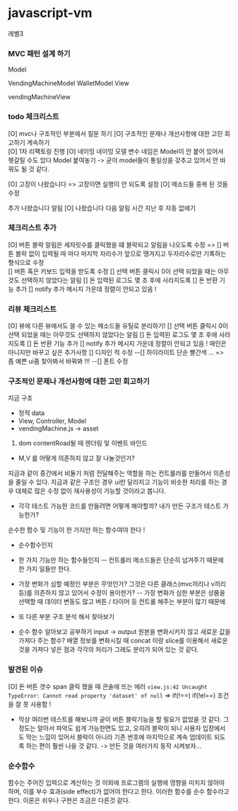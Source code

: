 # javascript-vm
레벨3
### MVC 패턴 설계 하기 
 Model 

VendingMachineModel
WalletModel
View

vendingMachineView 

### todo 체크리스트 

[O] mvc나 구조적인 부분에서 질문 하기 
[O] 구조적인 문제나 개선사항에 대한 고민 회고하기 계속하기  
[O] 1차 리팩토링 진행
[O] 네이밍 네이밍 모델 변수 네임은  Model이 안 붙어 있어서 헷갈릴 수도 있다 Model 붙여놓기 -> 굳이 model들이 통일성을 갖추고 있어서 안 바꿔도 될 것 같다.

[O] 고장이 나왔습니다 => 고장이면 실행이 안 되도록 설정
[O] 메소드들 중복 된 것들 수정 

추가 나왔습니다 알림 
[O] 나왔습니다 다음 알림  시간 지난 후 자동 없애기 

### 체크리스트 추가 
[O] 버튼 블락 알림은 세자릿수를 클릭했을 떄 블락되고 알림을 나오도록 수정 => 
[] 버튼 블락 없이 입력될 따 마다 마지막 자리수가 앞으로 땡겨지고 두자리수로만 기록하는 형식으로 수정  
[] 버튼 혹은 키보드 입력을 받도록 수정 
[] 선택 버튼 클릭시 0이 선택 되었을 때는 아무것도 선택하지 않았다는 알림 
[] 돈 입력된 로그도 몇 초 후에 사라지도록 
[] 돈 반환 기능 추가 
[] notify 추가 메시지 가운데 정렬이 안되고 있음 ! 

### 리뷰 체크리스트
[O] 뷰에 다른 뷰에서도 쓸 수 있는 메소드들 유틸로 분리하기! 
[] 선택 버튼 클릭시 0이 선택 되었을 때는 아무것도 선택하지 않았다는 알림 
[] 돈 입력된 로그도 몇 초 후에 사라지도록 
[] 돈 반환 기능 추가 
[] notify 추가 메시지 가운데 정렬이 안되고 있음 ! 
매인은 아니지만 바꾸고 싶은 추가사항
[] 디자인 적 수정 
--[] 하이라이트 단순 빨간색 ... => 좀 예쁜 ui좀 찾아봐서 바꿔봐 !!! 
--[] 폰트 수정  

### 구조적인 문제나 개선사항에 대한 고민 회고하기

지금 구조 
- 정적  data 
- View, Controller, Model
- vendingMachine.js -> asset 
1. dom contentRoad될 때 렌더링 및 이벤트 바인드

- M,V 를 어떻게 의존하지 않고 잘 나눌것인가?

지금과 같이 중간에서 비둘기 처럼 전달해주는 역할을 하는 컨트롤러를 만들어서 의존성을 줄일 수 있다. 
지금과 같은 구조인 경우 ui만 달라지고 기능이 비슷한 처리를 하는 경우 대체로 많은 수정 없이 재사용성이 가능할 것이라고 봅니다.

- 각각 테스트 가능한 코드를 만들려면 어떻게 해야할까? 내가 만든 구조가 테스트 가능한가?

순수한 함수 및 기능이 한 가지만 하는 함수여야 한다 !
- 순수함수인지 
- 한 가지 기능만 하는 함수들인지 
-- 컨트롤러 메소드들은 단순히 넘겨주기 때문에 한 가지 일들만 한다.

- 가장 변화가 심할 예정인 부분은 무엇인가? 그것은 다른 클래스(mvc끼리나 v끼리등)를 의존하지 않고 있어서 수정이 용이한가?
-- 가장 변화가 심한 부분은 상품을 선택할 때 
데이터 변동도 많고 버튼 / 타이머 등 컨트롤 해주는 부분이 많기 때문에 

- 또 다른 부분 구조 분석 해서 찾아보기 

* 순수 함수 알아보고 공부하기 input -> output 원본을 변화시키지 않고 새로운 값을 가져다 주는 함수?
배열 정보를 변화시킬 때 concat 이랑 slice를 이용해서 새로운 것을 가져다 넣은 점과 
각각의 처리가 그래도 분리가 되어 있는 것 같다.


### 발견된 이슈 

[O] 돈 버튼 갯수 span 클릭 했을 때 콘솔에 뜨는 에러 `view.js:42 Uncaught TypeError: Cannot read property 'dataset' of null` => if(!==) if(!el==) 조건을 잘 못 사용함 !

* 막상 여러번 테스트를 해보니까 굳이 버튼 블락기능을 할 필요가 없었을 것 같다. 
그정도는 알아서 파악도 쉽게 가능한면도 있고, 오히려 블락이 되니 사용자 입장에서도 막는 느낌이 있어서 블락이 아니라 기존 번호에 마지막으로 계속 업데이트 되도록 하는 편이 훨씬 나을 것 같다. 
-> 만든 것을 여러가지 동작 시켜보자... 

### 순수함수

함수는 주어진 입력으로 계산하는 것 이외에 프로그램의 실행에 영향을 미치지 않아야 하며, 이를 부수 효과(side effect)가 없어야 한다고 한다. 이러한 함수를 순수 함수라고 한다. 이론은 쉬우나 구현은 조금은 다른것 같다.
  





